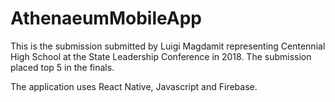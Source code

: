 # AthenaeumMobileApp
This is the submission submitted by Luigi Magdamit representing Centennial High School at the State Leadership Conference in 2018.
The submission placed top 5 in the finals.

The application uses React Native, Javascript and Firebase.
